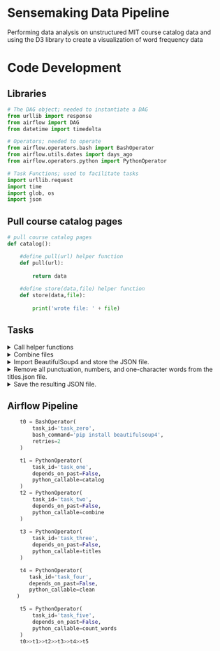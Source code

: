# Sensemaking Data Pipeline
Performing data analysis on unstructured MIT course catalog data and using the D3 library to create a visualization of word frequency data

# Code Development

## Libraries

```python
# The DAG object; needed to instantiate a DAG
from urllib import response
from airflow import DAG
from datetime import timedelta

# Operators; needed to operate
from airflow.operators.bash import BashOperator
from airflow.utils.dates import days_ago
from airflow.operators.python import PythonOperator

# Task Functions; used to facilitate tasks
import urllib.request
import time
import glob, os
import json
```

## Pull course catalog pages

```python
# pull course catalog pages
def catalog():

    #define pull(url) helper function
    def pull(url):
      
        return data
         
    #define store(data,file) helper function
    def store(data,file):
 
        print('wrote file: ' + file)
```
## Tasks

<details><summary>Call helper functions</summary>
<p>

```python
for url in urls:
        index = url.rfind('/') + 1
        #call pull function
        data = pull(url)

        file = url[index:]
        #call store function
        store(data, file)

        print('pulled: ' + file)
        print('--- waiting ---')
        time.sleep(15)
```
</p>
</details>

<details><summary>Combine files</summary>
<p>

```python
# concatenate all files into combo file
    with open('combo.txt', 'w') as outfile:
        for file in glob.glob("*.html"):
            with open(file) as infile:
                outfile.write(infile.read())
```
</p>
</details>

<details><summary>Import BeautifulSoup4 and store the JSON file.</summary>
<p>

```python
# build array of course titles
def titles():
    from bs4 import BeautifulSoup
    def store_json(data,file):
        with open(file, 'w', encoding='utf-8') as f:
            json.dump(data, f, ensure_ascii=False, indent=4)
            print('wrote file: ' + file)

    file = open("combo.txt", "r")
    html = file.read()
    html = html.replace('\n', ' ').replace('\r', '')
    soup = BeautifulSoup(html, "html.parser")
    results = soup.find_all('h3')
    titles = []

    # tag inner text
    for item in results:
        titles.append(item.text)
    store_json(titles, 'titles.json')
```
</p>
</details>

<details><summary>Remove all punctuation, numbers, and one-character words from the titles.json file.</summary>
<p>

```python
# remove punctuation/numbers/one character words
def clean():
    def store_json(data,file):
        with open(file, 'w', encoding='utf-8') as f:
            json.dump(data, f, ensure_ascii=False, indent=4)
            print('wrote file: ' + file)

    with open(titles.json) as file:
        titles = json.load(file)

        # remove punctuation/numbers
        for index, title in enumerate(titles):
            punctuation= '''!()-[]{};:'"\,<>./?@#$%^&*_~1234567890'''
            translationTable= str.maketrans("","",punctuation)
            clean = title.translate(translationTable)
            titles[index] = clean

        # remove one character words
        for index, title in enumerate(titles):
            clean = ' '.join( [word for word in title.split() if len(word)>1] )
            titles[index] = clean

        store_json(titles, 'titles_clean.json')
```
</p>
</details>

<details><summary>Save the resulting JSON file.</summary>
<p>

```python
def count_words():
     from collections import Counter
     def store_json(data,file):
           ..
     with open(titles_clean.json) as file:
            titles = json.load(file)
            words = []

            # extract words and flatten
            for title in titles:
                words.extend(title.split())

            # count word frequency
            counts = Counter(words)
            store_json(counts, 'words.json')
```
</p>
</details>

## Airflow Pipeline
```python
    t0 = BashOperator(
        task_id='task_zero',
        bash_command='pip install beautifulsoup4',
        retries=2
    )

    t1 = PythonOperator(
        task_id='task_one',
        depends_on_past=False,
        python_callable=catalog
    )
    t2 = PythonOperator(
        task_id='task_two',
        depends_on_past=False,
        python_callable=combine
    )
   
    t3 = PythonOperator(
        task_id='task_three',
        depends_on_past=False,
        python_callable=titles
    )

    t4 = PythonOperator(
       task_id='task_four',
       depends_on_past=False,
       python_callable=clean
   )

    t5 = PythonOperator(
        task_id='task_five',
        depends_on_past=False,
        python_callable=count_words
    )
    t0>>t1>>t2>>t3>>t4>>t5
```